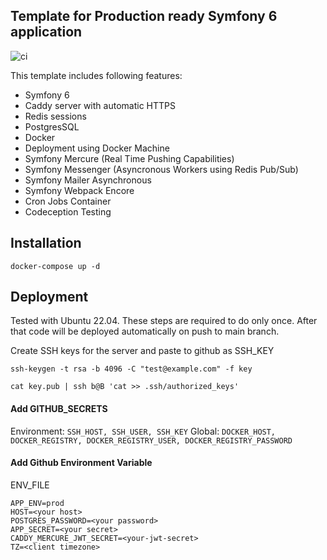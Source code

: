 ## Template for Production ready Symfony 6 application

![ci](https://github.com/infernosquad/symfony-template/actions/workflows/ci.yml/badge.svg)


This template includes following features:

* Symfony 6
* Caddy server with automatic HTTPS
* Redis sessions
* PostgresSQL
* Docker
* Deployment using Docker Machine
* Symfony Mercure (Real Time Pushing Capabilities)
* Symfony Messenger (Asyncronous Workers using Redis Pub/Sub)
* Symfony Mailer Asynchronous
* Symfony Webpack Encore
* Cron Jobs Container
* Codeception Testing

## Installation

`docker-compose up -d`

## Deployment

Tested with Ubuntu 22.04. These steps are required to do only once. After that code will be deployed automatically on push to main branch.

Create SSH keys for the server and paste to github as SSH_KEY

`ssh-keygen -t rsa -b 4096 -C "test@example.com" -f key`

`cat key.pub | ssh b@B 'cat >> .ssh/authorized_keys'`

#### Add GITHUB_SECRETS

Environment: `SSH_HOST, SSH_USER, SSH_KEY`
Global: `DOCKER_HOST, DOCKER_REGISTRY, DOCKER_REGISTRY_USER, DOCKER_REGISTRY_PASSWORD`

#### Add Github Environment Variable

ENV_FILE

```
APP_ENV=prod
HOST=<your host>
POSTGRES_PASSWORD=<your password>
APP_SECRET=<your secret>
CADDY_MERCURE_JWT_SECRET=<your-jwt-secret>
TZ=<client timezone>
````
